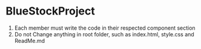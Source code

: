 # BlueStockProject

1. Each member must write the code in their respected component section
2. Do not Change anything in root folder, such as index.html, style.css and ReadMe.md